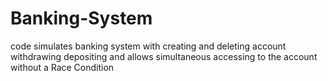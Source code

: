 # Banking-System
code simulates banking system with creating and deleting account withdrawing depositing and allows simultaneous accessing to the account without a Race Condition 
